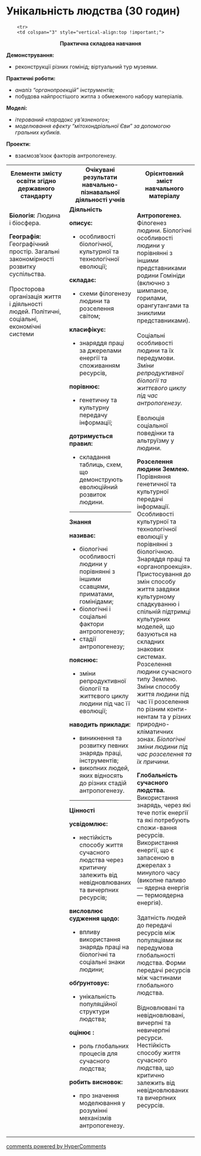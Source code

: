 <div id="hypercomments_widget" class="js-hypercomments-widget invisible"></div>

# Унікальність людства  (30 годин)

<table>
	<tr>
		<td width="35%" align="center"><b>Елементи змісту освіти згідно державного стандарту</b></td>
		<td width="35%" align="center"><b>Очікувані результати навчально-пізнавальної діяльності учнів</b></td>
		<td width="30%" align="center"><b>Орієнтовний зміст навчального матеріалу</b></td>
	</tr>
	<tr>
		<td width="35%" style="vertical-align:top !important;">
<p><b>Біологія:</b>  Людина і біосфера. </p>
<p><b>Географія:</b> Географічний простір. Загальні закономірності розвитку суспільства.  <br><br>
Просторова організація життя і діяльності людей. Політичні, соціальні, економічні системи</p>
		</td>
		<td width="35%" style="vertical-align:top !important;">
<b>Діяльність</b><br>
    <p><b>описує: </b><br><ul>
    <li>особливості біологічної, культурної та технологічної еволюції;</li>
    </ul>
    <b>складає:</b><br><ul>
    <li>схеми філогенезу людини та розселення світом;</li>
    </ul>
    <b>класифікує: </b><br><ul>
    <li>знаряддя праці за джерелами енергії та споживанням ресурсів, </li>
    </ul>
    <b>порівнює: </b><br><ul>
    <li>генетичну та культурну передачу інформації;</li>
    </ul>
    <b>дотримується правил: </b><br><ul>
    <li>складання таблиць, схем, що демонструють еволюційний розвиток людини.</li>
    </ul></p>
		<hr>
		<b>Знання</b><br>
	<p><b>називає: </b><br><ul>
	<li>біологічні особливості людини у порівнянні з іншими ссавцями, приматами, гомінідами;</li>
	<li>біологічні і соціальні фактори антропогенезу; </li>
	<li>стадії антропогенезу;</li>
	</ul>
	<b>пояснює: </b><br><ul>
	<li>зміни репродуктивної біології та життєвого циклу людини під час її еволюції;</li>
	</ul>
	<b>наводить приклади: </b><br><ul>
	<li>виникнення та розвитку певних знарядь праці, інструментів;</li>
	<li>викопних людей, яких відносять до різних стадій антропогенезу.</li>
    </ul></p>
		<hr>
				<b>Цінності</b><br>
	<p><b>усвідомлює: </b><br><ul>
	<li>нестійкість способу життя сучасного людства через критичну залежить від невідновлюваних та вичерпних ресурсів;</li>
	</ul>
	<b>висловлює судження щодо: </b><br><ul>
	<li>впливу використання знарядь праці на біологічні та соціальні знаки людини;</li>
	</ul>
	<b>обґрунтовує: </b><br><ul>
	<li>унікальність популяційної структури людства;</li>
	</ul>
	<b>оцінює :</b><br><ul>
	<li>роль глобальних процесів для сучасного людства;</li>
	</ul>
	<b>робить висновок:</b><br><ul>
	<li>про значення моделювання у розумінні механізмів антропогенезу.</li>
    </ul></p>
		</td>		
		<td width="30%" style="vertical-align:top !important;">
<p><b>Антропогенез.</b> Філогенез людини. Біологічні особливості людини у порівнянні з іншими представниками родини Гомініди (включно з шимпанзе, горилами, орангутангами та зниклими представниками). <br><br>
Соціальні особливості людини та їх передумови. <i>Зміни репродуктивної біології та життєвого циклу під час антропогенезу.</i> <br><br>
Еволюція соціальної поведінки та альтруїзму у людини.</p>
<p><b>Розселення людини Землею.</b> Порівняння генетичної та культурної передачі інформації. Особливості культурної та технологічної еволюції у порівнянні з біологічною. Знаряддя праці та «органопроекція». Пристосування до змін способу життя завдяки культурному спадкуванню і спільній підтримці культурних моделей, що базуються на складних знакових системах.
Розселення людини сучасного типу Землею. Зміни способу життя людини під час її розселення по різним конти-нентам та у різних природно-кліматичних зонах. <i>Біологічні зміни людини під час розселення та їх причини.</i> </p>
<p><b>Глобальність сучасного людства.</b> Використання знарядь, через які тече потік енергії та які потребують спожи-вання ресурсів. Використання енергії, що є запасеною в джерелах з минулого часу (викопне паливо — ядерна енергія — термоядерна енергія).  <br><br>
Здатність людей до передачі ресурсів між популяціями як передумова глобальності людства. Форми передачі ресурсів між частинами глобального людства.<br><br>
Відновлювані та невідновлювані, вичерпні та невичерпні ресурси. Нестійкість способу життя сучасного людства, що критично залежить від невідновлюваних та вичерпних ресурсів.</p>
		</td>
	</tr>

		<tr>
		<td colspan="3" style="vertical-align:top !important;">
<p align="center"><b>Практична складова навчання</b></p>
<p><b>Демонстрування:</b><br>
<ul>
    <li>реконструкції різних гомінід; віртуальний тур музеями.</li>
</ul></p>
<p><b>Практичні роботи:</b><br>
<ul>
    <li><i>аналіз “органопроекцій” інструментів;</i></li>
    <li>побудова найпростішого житла з обмеженого набору матеріалів.</li>
</ul></p>
<p><b>Моделі:</b><br>
<ul>
    <li><i>ітерований «парадокс ув’язненого»;</i></li>
    <li><i>моделювання ефекту “мітохондріальної Єви” за допомогою гральних кубиків.</i></li>
</ul></p>
<p><b>Проекти:</b><br>
<ul>
    <li>взаємозв’язок факторів антропогенезу.</li>
</ul></p>
		</td>
	</tr>
</table>



<div class="js-hypercomments-container">
<a href="http://hypercomments.com" class="hc-link" title="comments widget">comments powered by HyperComments</a>
</div>